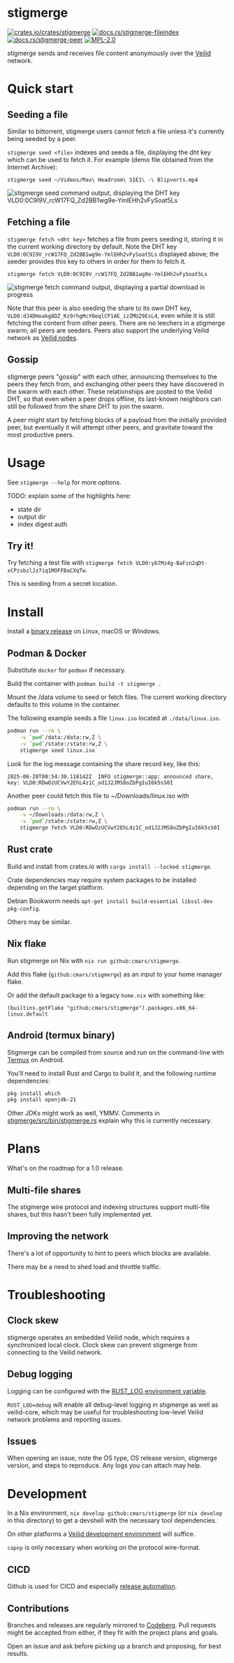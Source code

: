 # stigmerge

[![crates.io/crates/stigmerge](https://img.shields.io/crates/v/stigmerge.svg)](https://crates.io/crates/stigmerge)
[![docs.rs/stigmerge-fileindex](https://img.shields.io/docsrs/stigmerge_fileindex)](https://docs.rs/stigmerge-fileindex)
[![docs.rs/stigmerge-peer](https://img.shields.io/docsrs/stigmerge_peer)](https://docs.rs/stigmerge-peer)
[![MPL-2.0](https://img.shields.io/crates/l/stigmerge.svg)](./LICENSE)

stigmerge sends and receives file content anonymously over the [Veilid](https://veilid.com) network.

# Quick start

## Seeding a file

Similar to bittorrent, stigmerge users cannot fetch a file unless it's currently being seeded by a peer.

`stigmerge seed <file>` indexes and seeds a file, displaying the dht key which can be used to fetch it. For example (demo file obtained from the Internet Archive):

```
stigmerge seed ~/Videos/Max\ Headroom\ S1E1\ -\ Blipverts.mp4
```

![stigmerge seed command output, displaying the DHT key VLD0:0C9I9V_rcW17FQ_Zd2BB1wg9e-YmlEHh2vFySoat5Ls](media/seed.png)

## Fetching a file

`stigmerge fetch <dht key>` fetches a file from peers seeding it, storing it
in the current working directory by default. Note the DHT key
`VLD0:0C9I9V_rcW17FQ_Zd2BB1wg9e-YmlEHh2vFySoat5Ls` displayed above; the seeder
provides this key to others in order for them to fetch it.

```
stigmerge fetch VLD0:0C9I9V_rcW17FQ_Zd2BB1wg9e-YmlEHh2vFySoat5Ls
```

![stigmerge fetch command output, displaying a partial download in progress](media/fetch.png)

Note that this peer is also seeding the share to its own DHT key,
`VLD0:dJ4DHoakg8DZ_Kz9rhgMcY0eqlCP1AE_izZMU29EsL4`, even while it is still
fetching the content from other peers. There are no leechers in a stigmerge swarm; all peers are
seeders. Peers also support the underlying Veilid network as [Veilid nodes](https://veilid.com/how-it-works/).

## Gossip

stigmerge peers "gossip" with each other, announcing themselves to the peers
they fetch from, and exchanging other peers they have discovered in the swarm
with each other. These relationships are posted to the Veilid DHT, so that even
when a peer drops offline, its last-known neighbors can still be followed from
the share DHT to join the swarm.

A peer might start by fetching blocks of a payload from the initially provided
peer, but eventually it will attempt other peers, and gravitate toward the most
productive peers.

# Usage

See `stigmerge --help` for more options.

TODO: explain some of the highlights here:
- state dir
- output dir
- index digest auth

## Try it!

Try fetching a test file with `stigmerge fetch VLD0:yb7Mz4g-BaFzn2qDt-xCPzsbzlJz7iq1MOFFBaCXqTw`.

This is seeding from a secret location.

# Install

Install a [binary release](https://github.com/cmars/stigmerge/releases) on Linux, macOS or Windows.

## Podman & Docker

Substitute `docker` for `podman` if necessary.

Build the container with `podman build -t stigmerge .`

Mount the /data volume to seed or fetch files. The current working directory defaults to this volume in the container.

The following example seeds a file `linux.iso` located at `./data/linux.iso`.

```bash
podman run --rm \
    -v `pwd`/data:/data:rw,Z \
    -v `pwd`/state:/state:rw,Z \
    stigmerge seed linux.iso
```

Look for the log message containing the share record key, like this:

```
2025-06-28T00:54:30.118142Z  INFO stigmerge::app: announced share, key: VLD0:RDwOzUCVwY2EhL4z1C_od1J2JMS8oZbPgIuI6k5sS0I
```

Another peer could fetch this file to ~/Downloads/linux.iso with

```bash
podman run --rm \
    -v ~/Downloads:/data:rw,Z \
    -v `pwd`/state:/state:rw,Z \
    stigmerge fetch VLD0:RDwOzUCVwY2EhL4z1C_od1J2JMS8oZbPgIuI6k5sS0I
```

## Rust crate

Build and install from crates.io with `cargo install --locked stigmerge`.

Crate dependencies may require system packages to be installed depending on the target platform.

Debian Bookworm needs `apt-get install build-essential libssl-dev pkg-config`.

Others may be similar.

## Nix flake

Run stigmerge on Nix with `nix run github:cmars/stigmerge`.

Add this flake (`github:cmars/stigmerge`) as an input to your home manager flake.

Or add the default package to a legacy `home.nix` with something like:

    (builtins.getFlake "github:cmars/stigmerge").packages.x86_64-linux.default

## Android (termux binary)

Stigmerge can be compiled from source and run on the command-line with [Termux](https://termux.dev) on Android.

You'll need to install Rust and Cargo to build it, and the following runtime dependencies:

```bash
pkg install which
pkg install openjdk-21
```

Other JDKs might work as well, YMMV. Comments in
[stigmerge/src/bin/stigmerge.rs](./stigmerge/src/bin/stigmerge.rs) explain why
this is currently necessary.

# Plans

What's on the roadmap for a 1.0 release.

## Multi-file shares

The stigmerge wire protocol and indexing structures support multi-file shares, but this hasn't been fully implemented yet.

## Improving the network

There's a lot of opportunity to hint to peers which blocks are available.

There may be a need to shed load and throttle traffic.

# Troubleshooting

## Clock skew

stigmerge operates an embedded Veilid node, which requires a synchronized local clock. Clock skew can prevent stigmerge from connecting to the Veilid network.

## Debug logging

Logging can be configured with the [RUST_LOG environment variable](https://docs.rs/env_logger/latest/env_logger/#enabling-logging).

`RUST_LOG=debug` will enable all debug-level logging in stigmerge as well as veilid-core, which may be useful for troubleshooting low-level Veilid network problems and reporting issues.

## Issues

When opening an issue, note the OS type, OS release version, stigmerge version, and steps to reproduce. Any logs you can attach may help.

# Development

In a Nix environment, `nix develop github:cmars/stigmerge` (or `nix develop` in this directory) to get a devshell with the necessary tool dependencies.

On other platforms a [Veilid development environment](https://gitlab.com/veilid/veilid/-/blob/2ec00e18da999dd16b8c84444bb1e60f9503e752/DEVELOPMENT.md) will suffice.

`capnp` is only necessary when working on the protocol wire-format.

## CICD

Github is used for CICD and especially [release automation](https://blog.orhun.dev/automated-rust-releases/).

## Contributions

Branches and releases are regularly mirrored to [Codeberg](https://codeberg.org/cmars/stigmerge). Pull requests might be accepted from either, if they fit with the project plans and goals.

Open an issue and ask before picking up a branch and proposing, for best results.
